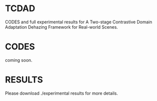 # TCDAD
CODES and full experimental results for A Two-stage Contrastive Domain Adaptation Dehazing Framework for Real-world Scenes.
# CODES
coming soon.
# RESULTS
Please download ./experimental results for more details.
